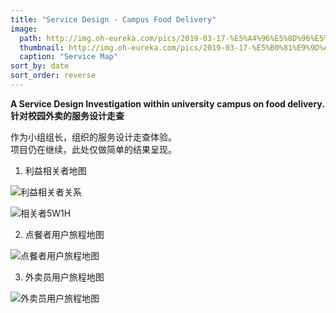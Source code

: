 ```yaml
---
title: "Service Design - Campus Food Delivery"
image: 
  path: http://img.oh-eureka.com/pics/2019-03-17-%E5%A4%96%E5%8D%96%E5%91%98%E5%9C%B0%E5%9B%BE-%E7%99%BD%E5%BA%95.png
  thumbnail: http://img.oh-eureka.com/pics/2019-03-17-%E5%B0%81%E9%9D%A2.gif
  caption: "Service Map"
sort_by: date
sort_order: reverse
---
```

**A Service Design Investigation within university campus on food delivery.**<br>
**针对校园外卖的服务设计走查**

作为小组组长，组织的服务设计走查体验。<br>
项目仍在继续，此处仅做简单的结果呈现。

1. 利益相关者地图

![利益相关者关系](http://img.oh-eureka.com/pics/2019-03-19-image.png)

![相关者5W1H](http://img.oh-eureka.com/pics/2019-03-19-image%20-1-.png)

2. 点餐者用户旅程地图

![点餐者用户旅程地图](http://img.oh-eureka.com/pics/2019-03-17-%E7%82%B9%E9%A4%90%E8%80%85%E5%9C%B0%E5%9B%BE-%E7%99%BD%E5%BA%95.png)

3. 外卖员用户旅程地图

![外卖员用户旅程地图](http://img.oh-eureka.com/pics/2019-03-17-%E5%A4%96%E5%8D%96%E5%91%98%E5%9C%B0%E5%9B%BE-%E7%99%BD%E5%BA%95.png)
